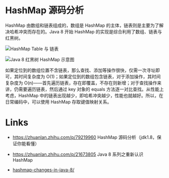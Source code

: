 # HashMap 源码分析

HashMap 由数组和链表组成的，数组是 HashMap 的主体，链表则是主要为了解决哈希冲突而存在的。Java 8 开始 HashMap 的实现是综合利用了数组、链表与红黑树。

![HashMap Table 与 链表](https://assets.ng-tech.icu/superbed/2021/07/16/60f15fd95132923bf833a63f.jpg)

![Java 8 红黑树 HashMap 示意图](https://assets.ng-tech.icu/superbed/2021/07/16/60f18c835132923bf83378cd.jpg)

如果定位到的数组位置不含链表，那么查找、添加等操作很快，仅需一次寻址即可，其时间复杂度为 O(1)；如果定位到的数组包含链表，对于添加操作，其时间复杂度为 O(n)——首先遍历链表，存在即覆盖，不存在则新增；对于查找操作来讲，仍需要遍历链表，然后通过 key 对象的 equals 方法逐一对比查找。从性能上考虑，HashMap 中的链表出现越少，即哈希冲突越少，性能也就越好。所以，在日常编码中，可以使用 HashMap 存取键值映射关系。

# Links

- https://zhuanlan.zhihu.com/p/79219960 HashMap 源码分析（jdk1.8，保证你能看懂）

- https://zhuanlan.zhihu.com/p/21673805 Java 8 系列之重新认识 HashMap

- [hashmap-changes-in-java-8/](https://examples.javacodegeeks.com/core-java/util/hashmap/hashmap-changes-in-java-8/)
